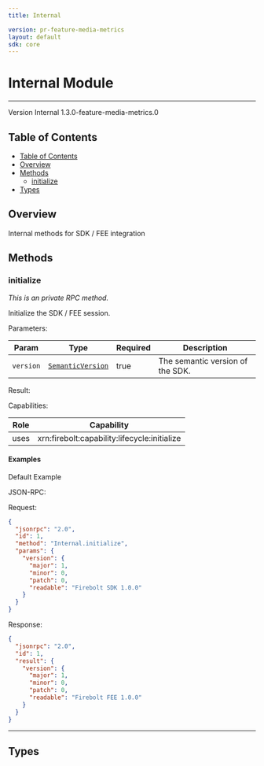 ```yaml
---
title: Internal

version: pr-feature-media-metrics
layout: default
sdk: core
---
```


# Internal Module

---

Version Internal 1.3.0-feature-media-metrics.0

## Table of Contents

- [Table of Contents](#table-of-contents)
- [Overview](#overview)
- [Methods](#methods)
  - [initialize](#initialize)
- [Types](#types)

## Overview

Internal methods for SDK / FEE integration

## Methods

### initialize

_This is an private RPC method._

Initialize the SDK / FEE session.

Parameters:

| Param     | Type                                                   | Required | Description                      |
| --------- | ------------------------------------------------------ | -------- | -------------------------------- |
| `version` | [`SemanticVersion`](../Types/schemas/#SemanticVersion) | true     | The semantic version of the SDK. |

Result:

Capabilities:

| Role | Capability                                   |
| ---- | -------------------------------------------- |
| uses | xrn:firebolt:capability:lifecycle:initialize |

#### Examples

Default Example

JSON-RPC:

Request:

```json
{
  "jsonrpc": "2.0",
  "id": 1,
  "method": "Internal.initialize",
  "params": {
    "version": {
      "major": 1,
      "minor": 0,
      "patch": 0,
      "readable": "Firebolt SDK 1.0.0"
    }
  }
}
```

Response:

```json
{
  "jsonrpc": "2.0",
  "id": 1,
  "result": {
    "version": {
      "major": 1,
      "minor": 0,
      "patch": 0,
      "readable": "Firebolt FEE 1.0.0"
    }
  }
}
```

---

## Types
